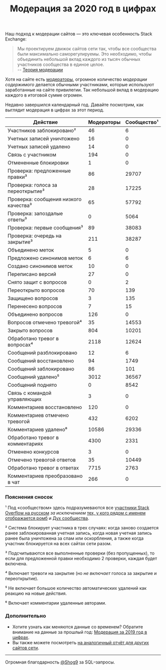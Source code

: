﻿---
title: "Модерация за 2020 год в цифрах"
se.owner.user_id: 6
se.owner.display_name: "Nicolas Chabanovsky"
se.owner.link: "https://ru.meta.stackoverflow.com/users/6/nicolas-chabanovsky"
se.link: "https://ru.meta.stackoverflow.com/questions/11288/%d0%9c%d0%be%d0%b4%d0%b5%d1%80%d0%b0%d1%86%d0%b8%d1%8f-%d0%b7%d0%b0-2020-%d0%b3%d0%be%d0%b4-%d0%b2-%d1%86%d0%b8%d1%84%d1%80%d0%b0%d1%85"
se.question_id: 11288
se.post_type: question
---
<p>Наш подход к модерации сайтов — это ключевая особенность Stack Exchange:</p>
<blockquote>
<p>Мы проектируем движок сайтов сети так, чтобы все сообщества были максимально саморегулируемы. Это необходимо, чтобы объединить небольшой вклад каждого из тысяч обычных участников сообщества в единое целое.<br />
-- <a href="https://ru.meta.stackoverflow.com/q/7420/6">Теория модерации</a></p>
</blockquote>
<p>Хотя на сайте есть <a href="https://ru.stackoverflow.com/users?tab=moderators">модераторы</a>, огромное количество <em>модерации содержимого</em> делается обычными участниками, которые используют заработанные на сайте привилегии. Так небольшой вклад в модерацию каждого в итоговой сумме огромен.</p>
<p>Недавно завершился календарный год. Давайте посмотрим, как выглядит модерация в цифрах за этот период.</p>
<div class="s-table-container">
<table class="s-table">
<thead>
<tr>
<th>Действие</th>
<th>Модераторы</th>
<th>Сообщество¹</th>
</tr>
</thead>
<tbody>
<tr>
<td>Участников заблокировано²</td>
<td>46</td>
<td>6</td>
</tr>
<tr>
<td>Учетных записей уничтожено</td>
<td>16</td>
<td>0</td>
</tr>
<tr>
<td>Учетных записей удалено</td>
<td>14</td>
<td>0</td>
</tr>
<tr>
<td>Связь с участником</td>
<td>194</td>
<td>0</td>
</tr>
<tr>
<td>Отмененные блокировки</td>
<td>1</td>
<td>0</td>
</tr>
<tr>
<td>Проверка: предложенные правки³</td>
<td>86</td>
<td>29707</td>
</tr>
<tr>
<td>Проверка: голоса за переоткрытие³</td>
<td>28</td>
<td>17225</td>
</tr>
<tr>
<td>Проверка: сообщения низкого качества³</td>
<td>65</td>
<td>57792</td>
</tr>
<tr>
<td>Проверка: запоздалые ответы³</td>
<td>0</td>
<td>5064</td>
</tr>
<tr>
<td>Проверка: первые сообщения³</td>
<td>89</td>
<td>38083</td>
</tr>
<tr>
<td>Проверка: очередь на закрытие³</td>
<td>211</td>
<td>38287</td>
</tr>
<tr>
<td>Объединено меток</td>
<td>5</td>
<td>0</td>
</tr>
<tr>
<td>Предложено синонимов меток</td>
<td>6</td>
<td>6</td>
</tr>
<tr>
<td>Создано синонимов меток</td>
<td>10</td>
<td>0</td>
</tr>
<tr>
<td>Переписано версий</td>
<td>27</td>
<td>0</td>
</tr>
<tr>
<td>Снято защит с вопросов</td>
<td>0</td>
<td>2</td>
</tr>
<tr>
<td>Переоткрыто вопросов</td>
<td>70</td>
<td>139</td>
</tr>
<tr>
<td>Защищено вопросов</td>
<td>3</td>
<td>135</td>
</tr>
<tr>
<td>Перенесено вопросов</td>
<td>7</td>
<td>15</td>
</tr>
<tr>
<td>Объединено вопросов</td>
<td>126</td>
<td>0</td>
</tr>
<tr>
<td>Вопросов отмечено тревогой⁴</td>
<td>35</td>
<td>14553</td>
</tr>
<tr>
<td>Закрыто вопросов</td>
<td>804</td>
<td>10201</td>
</tr>
<tr>
<td>Обработано тревог в вопросах⁴</td>
<td>2118</td>
<td>12624</td>
</tr>
<tr>
<td>Сообщений разблокировано</td>
<td>12</td>
<td>6</td>
</tr>
<tr>
<td>Сообщений восстановлено</td>
<td>94</td>
<td>1749</td>
</tr>
<tr>
<td>Сообщений заблокировано</td>
<td>86</td>
<td>101</td>
</tr>
<tr>
<td>Сообщений удалено⁵</td>
<td>3012</td>
<td>36567</td>
</tr>
<tr>
<td>Сообщений поднято</td>
<td>0</td>
<td>8542</td>
</tr>
<tr>
<td>Связь с командой управляющих</td>
<td>3</td>
<td>0</td>
</tr>
<tr>
<td>Комментариев восстановлено</td>
<td>120</td>
<td>0</td>
</tr>
<tr>
<td>Комментариев отмечено тревогой</td>
<td>432</td>
<td>6202</td>
</tr>
<tr>
<td>Комментариев удалено⁶</td>
<td>10586</td>
<td>29336</td>
</tr>
<tr>
<td>Обработано тревог в комментариях</td>
<td>4300</td>
<td>2331</td>
</tr>
<tr>
<td>Отменено конкурсов</td>
<td>3</td>
<td>0</td>
</tr>
<tr>
<td>Отмечено тревогой ответов</td>
<td>35</td>
<td>10449</td>
</tr>
<tr>
<td>Обработано тревог в ответах</td>
<td>7715</td>
<td>2763</td>
</tr>
<tr>
<td>Комментариев преобразовано в чат</td>
<td>266</td>
<td>0</td>
</tr>
</tbody>
</table>
</div><h3>Пояснения сносок</h3>
<p>¹ Под «сообществом» здесь подразумеваются все <a href="https://ru.stackoverflow.com/users">участники Stack Overflow на русском</a> <em>за исключением</em> <a href="https://ru.stackoverflow.com/users?tab=moderators">тех, у кого рядом с именем отображается ромб</a> и <a href="https://ru.stackoverflow.com/users/-1">Дух сообщества</a>.</p>
<p>² Система блокирует участника в трех случаях: когда заново создается ранее заблокированная учетная запись, когда новая учетная запись ранее была уничтожена за спам или оскорбления, а также когда участник блокируется на всех сайтах сети разом.</p>
<p>³ Подсчитываются все выполненные проверки (без пропущенных), то если для  предложенной правки необходимо 2 проверки, каждая будет включена.</p>
<p>⁴ Включает тревоги на закрытие (но <em>не включает</em> голоса за закрытие и переоткрытие).</p>
<p>⁵ Не включает большое количество автоматических удалений как реакцию на новые действия.</p>
<p>⁶ Включает комментарии удаленные авторами.</p>
<h3>Дополнительно</h3>
<ul>
<li>Хотите узнать как меняются данные со временем? Обратите внимание на данные за прошлый год: <a href="https://ru.meta.stackoverflow.com/questions/9952/">Модерация за 2019 год в цифрах</a>.</li>
<li>Вы также можете посмотреть <a href="https://stackexchange.com/search?q=title%3A%222019%3A+a+year+in+moderation%22">на аналогичный отчёт для других сайтов сети</a>.</li>
</ul>
<hr />
<p>Огромная благодарность <a href="https://stackexchange.com/users/620/shog9">@Shog9</a> за SQL–запросы.</p>

